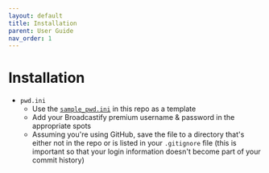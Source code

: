 ```yaml
---
layout: default
title: Installation
parent: User Guide
nav_order: 1
---
```


# Installation





- `pwd.ini`
    - Use the [`sample_pwd.ini`](https://github.com/ljhopkins2/broadcastify-archtk/blob/master/sample_pwd.ini) in this repo as a template
    - Add your Broadcastify premium username & password in the appropriate spots
    - Assuming you're using GitHub, save the file to a directory that's either not in the repo or is listed in your `.gitignore` file (this is important so that your login information doesn't become part of your commit history)<br><br>
